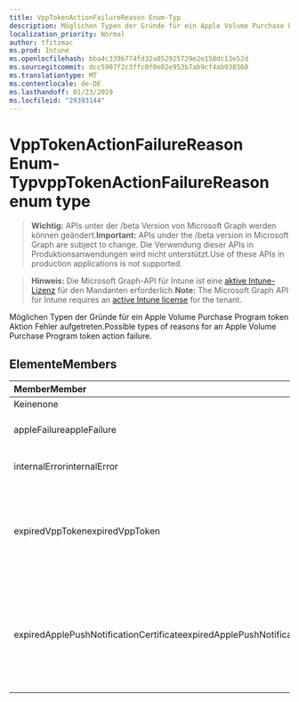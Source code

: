 ```yaml
---
title: VppTokenActionFailureReason Enum-Typ
description: Möglichen Typen der Gründe für ein Apple Volume Purchase Program token Aktion Fehler aufgetreten.
localization_priority: Normal
author: tfitzmac
ms.prod: Intune
ms.openlocfilehash: bba4c339b774fd32a852925729e2e158dc13e52d
ms.sourcegitcommit: dcc5907f2c3ffc0f0e82e953b7ab9cf4ab938360
ms.translationtype: MT
ms.contentlocale: de-DE
ms.lasthandoff: 01/23/2019
ms.locfileid: "29393144"
---
```

# <a name="vpptokenactionfailurereason-enum-type"></a><span data-ttu-id="a68dc-103">VppTokenActionFailureReason Enum-Typ</span><span class="sxs-lookup"><span data-stu-id="a68dc-103">vppTokenActionFailureReason enum type</span></span>

> <span data-ttu-id="a68dc-104">**Wichtig:** APIs unter der /beta Version von Microsoft Graph werden können geändert.</span><span class="sxs-lookup"><span data-stu-id="a68dc-104">**Important:** APIs under the /beta version in Microsoft Graph are subject to change.</span></span> <span data-ttu-id="a68dc-105">Die Verwendung dieser APIs in Produktionsanwendungen wird nicht unterstützt.</span><span class="sxs-lookup"><span data-stu-id="a68dc-105">Use of these APIs in production applications is not supported.</span></span>

> <span data-ttu-id="a68dc-106">**Hinweis:** Die Microsoft Graph-API für Intune ist eine [aktive Intune-Lizenz](https://go.microsoft.com/fwlink/?linkid=839381) für den Mandanten erforderlich.</span><span class="sxs-lookup"><span data-stu-id="a68dc-106">**Note:** The Microsoft Graph API for Intune requires an [active Intune license](https://go.microsoft.com/fwlink/?linkid=839381) for the tenant.</span></span>

<span data-ttu-id="a68dc-107">Möglichen Typen der Gründe für ein Apple Volume Purchase Program token Aktion Fehler aufgetreten.</span><span class="sxs-lookup"><span data-stu-id="a68dc-107">Possible types of reasons for an Apple Volume Purchase Program token action failure.</span></span>

## <a name="members"></a><span data-ttu-id="a68dc-108">Elemente</span><span class="sxs-lookup"><span data-stu-id="a68dc-108">Members</span></span>
|<span data-ttu-id="a68dc-109">Member</span><span class="sxs-lookup"><span data-stu-id="a68dc-109">Member</span></span>|<span data-ttu-id="a68dc-110">Wert</span><span class="sxs-lookup"><span data-stu-id="a68dc-110">Value</span></span>|<span data-ttu-id="a68dc-111">Beschreibung</span><span class="sxs-lookup"><span data-stu-id="a68dc-111">Description</span></span>|
|:---|:---|:---|
|<span data-ttu-id="a68dc-112">Keine</span><span class="sxs-lookup"><span data-stu-id="a68dc-112">none</span></span>|<span data-ttu-id="a68dc-113">0</span><span class="sxs-lookup"><span data-stu-id="a68dc-113">0</span></span>|<span data-ttu-id="a68dc-114">Keine.</span><span class="sxs-lookup"><span data-stu-id="a68dc-114">None.</span></span>|
|<span data-ttu-id="a68dc-115">appleFailure</span><span class="sxs-lookup"><span data-stu-id="a68dc-115">appleFailure</span></span>|<span data-ttu-id="a68dc-116">1</span><span class="sxs-lookup"><span data-stu-id="a68dc-116">1</span></span>|<span data-ttu-id="a68dc-117">Apple Dienst ist ein Fehler aufgetreten.</span><span class="sxs-lookup"><span data-stu-id="a68dc-117">There was an error on Apple's service.</span></span>|
|<span data-ttu-id="a68dc-118">internalError</span><span class="sxs-lookup"><span data-stu-id="a68dc-118">internalError</span></span>|<span data-ttu-id="a68dc-119">2</span><span class="sxs-lookup"><span data-stu-id="a68dc-119">2</span></span>|<span data-ttu-id="a68dc-120">Ein interner Fehler ist aufgetreten.</span><span class="sxs-lookup"><span data-stu-id="a68dc-120">There was an internal error.</span></span>|
|<span data-ttu-id="a68dc-121">expiredVppToken</span><span class="sxs-lookup"><span data-stu-id="a68dc-121">expiredVppToken</span></span>|<span data-ttu-id="a68dc-122">3</span><span class="sxs-lookup"><span data-stu-id="a68dc-122">3</span></span>|<span data-ttu-id="a68dc-123">Ein Fehler aufgetreten, da das Token Apple Volume Purchase Program abgelaufen wurde.</span><span class="sxs-lookup"><span data-stu-id="a68dc-123">There was an error because the Apple Volume Purchase Program token was expired.</span></span>|
|<span data-ttu-id="a68dc-124">expiredApplePushNotificationCertificate</span><span class="sxs-lookup"><span data-stu-id="a68dc-124">expiredApplePushNotificationCertificate</span></span>|<span data-ttu-id="a68dc-125">4</span><span class="sxs-lookup"><span data-stu-id="a68dc-125">4</span></span>|<span data-ttu-id="a68dc-126">Ein Fehler aufgetreten, da das Apple Volume Purchase Programm Pushbenachrichtigung Zertifikat ist abgelaufen.</span><span class="sxs-lookup"><span data-stu-id="a68dc-126">There was an error because the Apple Volume Purchase Program Push Notification certificate expired.</span></span>|




